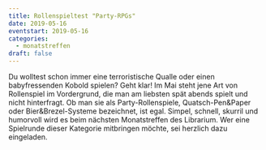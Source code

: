 ```yaml
---
title: Rollenspieltest "Party-RPGs"
date: 2019-05-16
eventstart: 2019-05-16
categories:
  - monatstreffen
draft: false
---
```

Du wolltest schon immer eine terroristische Qualle oder einen babyfressenden Kobold spielen? Geht klar! Im Mai steht 
jene Art von Rollenspiel im Vordergrund, die man am liebsten spät abends spielt und nicht hinterfragt. Ob man sie als 
Party-Rollenspiele, Quatsch-Pen&Paper oder Bier&Brezel-Systeme bezeichnet, ist egal. Simpel, schnell, skurril und 
humorvoll wird es beim nächsten Monatstreffen des Librarium. Wer eine Spielrunde dieser Kategorie mitbringen möchte, 
sei herzlich dazu eingeladen.


